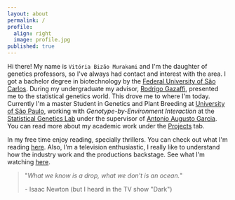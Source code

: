 ```yaml
---
layout: about
permalink: /
profile:
  align: right
  image: profile.jpg
published: true
---
```


Hi there! My name is `Vitória Bizão Murakami` and I'm the daughter of genetics professors, so I've always had contact and interest with the area. I got a bachelor degree in biotechnology by the [Federal University of São Carlos](https://www.araras.ufscar.br/). During my undergraduate my advisor, [Rodrigo Gazaffi](https://www.ppgpvba.ufscar.br/pt-br/o-programa/docentes/prof-dr-rodrigo-gazaffi), presented me to the statistical genetics world. This drove me to where I'm today. Currently I'm a master Student in Genetics and Plant Breeding at [University of São Paulo](https://www.esalq.usp.br/), working with *Genotype-by-Environment Interaction* at the [Statistical Genetics Lab](https://statgen-esalq.github.io/) under the supervisor of [Antonio Augusto Garcia](http://augustogarcia.me/). You can read more about my academic work under the [Projects](../projects/) tab.

In my free time enjoy reading, specially thrillers. You can check out what I'm reading [here](https://www.skoob.com.br/perfil/vitoriabizao). Also, I'm a television enthusiastic, I really like to understand how the industry work and the productions backstage. See what I'm watching [here](https://tvtime.com/r/2wvUP).

> "*What we know is a drop, what we don't is an ocean.*"
>
>    \- Isaac Newton (but I heard in the TV show "Dark")
